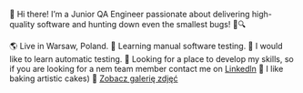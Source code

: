 
👋 Hi there! I’m a Junior QA Engineer passionate about delivering high-quality software and hunting down even the smallest bugs! 🐞🔍


🌎 Live in Warsaw, Poland.
🌱 Learning manual software testing.
🔭 I would like to learn automatic testing.
🤔 Looking for a place to develop my skills, so if you are looking for a nem team member contact me on [Linkedln](https://linkedin.com/in/arleta-gzik-769024317/)
🎂 I like baking artistic cakes) 📸 [Zobacz galerię zdjęć](https://drive.google.com/drive/folders/1gzwrMTCu8jeJmhBqu_vUhUXw8QxO5A7E?usp=share_link)

